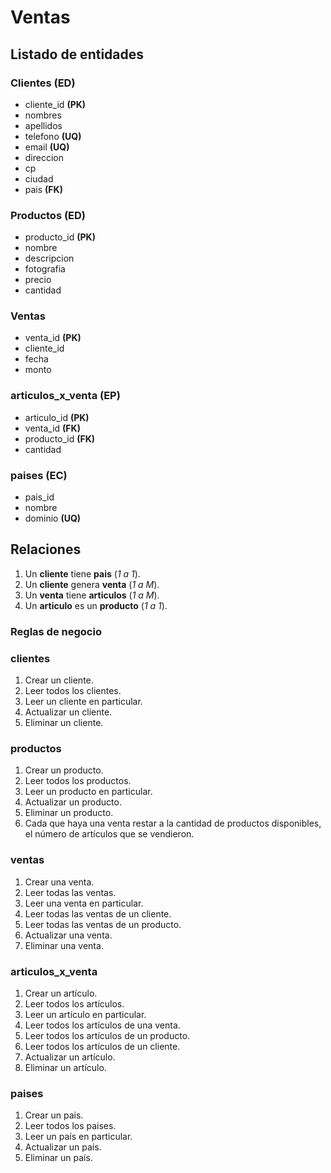 # Ventas

## Listado de entidades

### Clientes **(ED)**

- cliente_id **(PK)**
- nombres
- apellidos
- telefono **(UQ)**
- email **(UQ)**
- direccion
- cp
- ciudad
- pais **(FK)**

### Productos **(ED)**

- producto_id **(PK)**
- nombre
- descripcion
- fotografia
- precio
- cantidad

### Ventas

- venta_id **(PK)**
- cliente_id
- fecha
- monto

### articulos_x_venta **(EP)**

- articulo_id **(PK)**
- venta_id **(FK)**
- producto_id **(FK)**
- cantidad

### paises **(EC)**

- pais_id
- nombre
- dominio **(UQ)**

## Relaciones

1. Un **cliente** tiene **pais** (_1 a 1_).
2. Un **cliente** genera **venta** (_1 a M_).
3. Un **venta** tiene **articulos** (_1 a M_).
4. Un **articulo** es un **producto** (_1 a 1_).

### Reglas de negocio

### clientes

1. Crear un cliente.
1. Leer todos los clientes.
1. Leer un cliente en particular.
1. Actualizar un cliente.
1. Eliminar un cliente.

### productos

1. Crear un producto.
1. Leer todos los productos.
1. Leer un producto en particular.
1. Actualizar un producto.
1. Eliminar un producto.
1. Cada que haya una venta restar a la cantidad de productos disponibles, el número de artículos que se vendieron.

### ventas

1. Crear una venta.
1. Leer todas las ventas.
1. Leer una venta en particular.
1. Leer todas las ventas de un cliente.
1. Leer todas las ventas de un producto.
1. Actualizar una venta.
1. Eliminar una venta.

### articulos_x_venta

1. Crear un artículo.
1. Leer todos los artículos.
1. Leer un artículo en particular.
1. Leer todos los artículos de una venta.
1. Leer todos los artículos de un producto.
1. Leer todos los artículos de un cliente.
1. Actualizar un artículo.
1. Eliminar un artículo.

### paises

1. Crear un pais.
1. Leer todos los paises.
1. Leer un país en particular.
1. Actualizar un país.
1. Eliminar un país.
